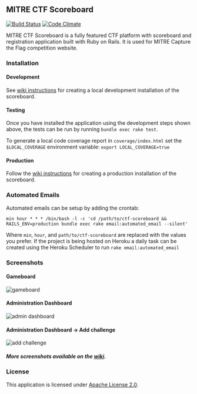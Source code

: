 MITRE CTF Scoreboard
--------------------

[![Build Status](https://travis-ci.org/mitre-cyber-academy/ctf-scoreboard.svg?branch=master)](https://travis-ci.org/mitre-cyber-academy/ctf-scoreboard)
[![Code Climate](https://codeclimate.com/github/mitre-cyber-academy/ctf-scoreboard/badges/gpa.svg)](https://codeclimate.com/github/mitre-cyber-academy/ctf-scoreboard)

MITRE CTF Scoreboard is a fully featured CTF platform with scoreboard and registration application built with Ruby on Rails. It is used for MITRE Capture the Flag competition website.

### Installation

#### Development

See [wiki instructions](https://github.com/mitre-cyber-academy/ctf-scoreboard/wiki/Development-Installation) for creating a local development installation of the scoreboard.

#### Testing

Once you have installed the application using the development steps shown above, the tests can be run by running `bundle exec rake test`.

To generate a local code coverage report in `coverage/index.html` set the `$LOCAL_COVERAGE` environment variable: `export LOCAL_COVERAGE=true`

#### Production

Follow the [wiki instructions](https://github.com/mitre-cyber-academy/ctf-scoreboard/wiki/Production-Installation) for creating a production installation of the scoreboard.

### Automated Emails

Automated emails can be setup by adding the crontab:

```min hour * * * /bin/bash -l -c 'cd /path/to/ctf-scoreboard && RAILS_ENV=production bundle exec rake email:automated_email --silent'```

Where `min`, `hour`, and `path/to/ctf-scoreboard` are replaced with the values you prefer.
If the project is being hosted on Heroku a daily task can be created using the Heroku Scheduler to run `rake email:automated_email`

### Screenshots

#### Gameboard

![gameboard](https://i.imgur.com/UgkPX5q.png)

#### Administration Dashboard

![admin dashboard](https://i.imgur.com/lzj7U3m.png)

#### Administration Dashboard -> Add challenge

![add challenge](https://i.imgur.com/ZRyimTp.png)

##### More screenshots available on the [wiki](https://github.com/mitre-cyber-academy/ctf-scoreboard/wiki/Screenshots).

### License ###

This application is licensed under [Apache License 2.0](LICENSE).
